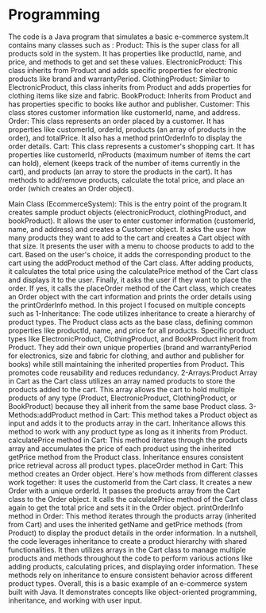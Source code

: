 # Programming

The code is a Java program that simulates a basic e-commerce system.It contains many classes such as :
Product: This is the super class for all products sold in the system. It has properties like productId, name, and price, and methods to get and set these values.
ElectronicProduct: This class inherits from Product and adds specific properties for electronic products like brand and warrantyPeriod.
ClothingProduct: Similar to ElectronicProduct, this class inherits from Product and adds properties for clothing items like size and fabric.
BookProduct: Inherits from Product and has properties specific to books like author and publisher.
Customer: This class stores customer information like customerId, name, and address.
Order: This class represents an order placed by a customer. It has properties like customerId, orderId, products (an array of products in the order), and totalPrice. It also has a method printOrderInfo to display the order details.
Cart: This class represents a customer's shopping cart. It has properties like customerId, nProducts (maximum number of items the cart can hold), element (keeps track of the number of items currently in the cart), and products (an array to store the products in the cart). It has methods to add/remove products, calculate the total price, and place an order (which creates an Order object).

Main Class (EcommerceSystem):
This is the entry point of the program.It creates sample product objects (electronicProduct, clothingProduct, and bookProduct).
It allows the user to enter customer information (customerId, name, and address) and creates a Customer object.
It asks the user how many products they want to add to the cart and creates a Cart object with that size.
It presents the user with a menu to choose products to add to the cart. Based on the user's choice, it adds the corresponding product to the cart using the addProduct method of the Cart class.
After adding products, it calculates the total price using the calculatePrice method of the Cart class and displays it to the user.
Finally, it asks the user if they want to place the order. If yes, it calls the placeOrder method of the Cart class, which creates an Order object with the cart information and prints the order details using the printOrderInfo method.
In this project I focused on multiple concepts such as 
1-Inheritance: The code utilizes inheritance to create a hierarchy of product types. The Product class acts as the base class, defining common properties like productId, name, and price for all products. Specific product types like ElectronicProduct, ClothingProduct, and BookProduct inherit from Product. They add their own unique properties (brand and warrantyPeriod for electronics, size and fabric for clothing, and author and publisher for books) while still maintaining the inherited properties from Product. This promotes code reusability and reduces redundancy.
2-Arrays:Product Array in Cart as the Cart class utilizes an array named products to store the products added to the cart. This array allows the cart to hold multiple products of any type (Product, ElectronicProduct, ClothingProduct, or BookProduct) because they all inherit from the same base Product class.
3-Methods:addProduct method in Cart: This method takes a Product object as input and adds it to the products array in the cart. Inheritance allows this method to work with any product type as long as it inherits from Product.
calculatePrice method in Cart: This method iterates through the products array and accumulates the price of each product using the inherited getPrice method from the Product class. Inheritance ensures consistent price retrieval across all product types.
placeOrder method in Cart: This method creates an Order object. Here's how methods from different classes work together:
It uses the customerId from the Cart class.
It creates a new Order with a unique orderId.
It passes the products array from the Cart class to the Order object.
It calls the calculatePrice method of the Cart class again to get the total price and sets it in the Order object.
printOrderInfo method in Order: This method iterates through the products array (inherited from Cart) and uses the inherited getName and getPrice methods (from Product) to display the product details in the order information.
In a nutshell, the code leverages inheritance to create a product hierarchy with shared functionalities. It then utilizes arrays in the Cart class to manage multiple products and methods throughout the code to perform various actions like adding products, calculating prices, and displaying order information. These methods rely on inheritance to ensure consistent behavior across different product types.
Overall, this is a basic example of an e-commerce system built with Java. It demonstrates concepts like object-oriented programming, inheritance, and working with user input.
